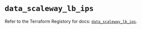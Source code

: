 # `data_scaleway_lb_ips`

Refer to the Terraform Registory for docs: [`data_scaleway_lb_ips`](https://registry.terraform.io/providers/scaleway/scaleway/2.22.0/docs/data-sources/lb_ips).
